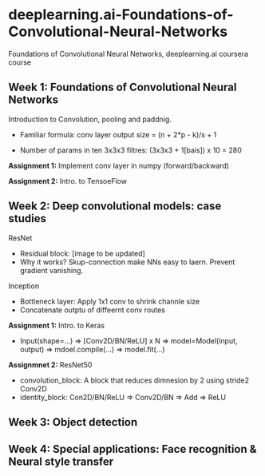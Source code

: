 # deeplearning.ai-Foundations-of-Convolutional-Neural-Networks
Foundations of Convolutional Neural Networks, deeplearning.ai coursera course

## Week 1: Foundations of Convolutional Neural Networks

Introduction to Convolution, pooling and paddnig.

- Familiar formula: conv layer output size = (n + 2*p - k)/s + 1

- Number of params in ten 3x3x3 filtres: (3x3x3 + 1[bais]) x 10 = 280

**Assignment 1:** Implement conv layer in numpy (forward/backward)

**Assignment 2:** Intro. to TensoeFlow

## Week 2: Deep convolutional models: case studies

ResNet
- Residual block: [image to be updated]  
- Why it works? Skup-connection make NNs easy to laern. Prevent gradient vanishing.

Inception
- Bottleneck layer: Apply 1x1 conv to shrink channle size 
- Concatenate outptu of diffeernt conv routes

**Assignment 1:** Intro. to Keras
- Input(shape=...) => [Conv2D/BN/ReLU] x N => model=Model(input, output) => mdoel.compile(...) => model.fit(...)

**Assignmnet 2:** ResNet50
- convolution_block: A block that reduces dimnesion by 2 using stride2 Conv2D 
- identity_block: Con2D/BN/ReLU => Conv2D/BN => Add => ReLU
  
## Week 3: Object detection

## Week 4: Special applications: Face recognition & Neural style transfer
